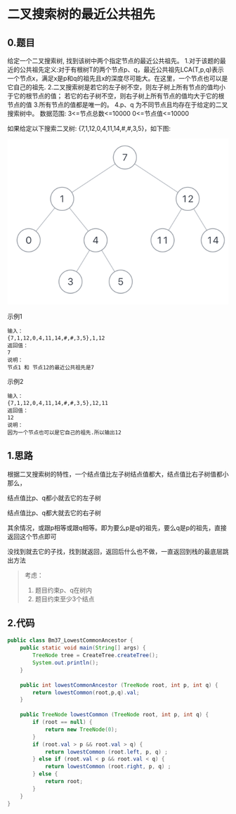 # 二叉搜索树的最近公共祖先

## 0.题目
给定一个二叉搜索树, 找到该树中两个指定节点的最近公共祖先。
1.对于该题的最近的公共祖先定义:对于有根树T的两个节点p、q，最近公共祖先LCA(T,p,q)表示一个节点x，满足x是p和q的祖先且x的深度尽可能大。在这里，一个节点也可以是它自己的祖先.
2.二叉搜索树是若它的左子树不空，则左子树上所有节点的值均小于它的根节点的值； 若它的右子树不空，则右子树上所有节点的值均大于它的根节点的值
3.所有节点的值都是唯一的。
4.p、q 为不同节点且均存在于给定的二叉搜索树中。
数据范围:
3<=节点总数<=10000
0<=节点值<=10000

如果给定以下搜索二叉树: {7,1,12,0,4,11,14,#,#,3,5}，如下图:

![](../img/2022-03-21-18-25-33.png)

示例1
```
输入：
{7,1,12,0,4,11,14,#,#,3,5},1,12
返回值：
7
说明：
节点1 和 节点12的最近公共祖先是7   
```
示例2

```
输入：
{7,1,12,0,4,11,14,#,#,3,5},12,11
返回值：
12
说明：
因为一个节点也可以是它自己的祖先.所以输出12   
```

## 1.思路
根据二叉搜索树的特性，一个结点值比左子树结点值都大，结点值比右子树值都小
那么，

结点值比p、q都小就去它的左子树

结点值比p、q都大就去它的右子树

其余情况，或跟p相等或跟q相等。即为要么p是q的祖先，要么q是p的祖先，直接返回这个节点即可

没找到就去它的子找，找到就返回，返回后什么也不做，一直返回到栈的最底层跳出方法

> 考虑：
> 1. 题目约束p、q在树内
> 2. 题目约束至少3个结点

## 2.代码
```java
public class Bm37_LowestCommonAncestor {
    public static void main(String[] args) {
        TreeNode tree = CreateTree.createTree();
        System.out.println();
    }

    public int lowestCommonAncestor (TreeNode root, int p, int q) {
        return lowestCommon(root,p,q).val;
    }

    public TreeNode lowestCommon (TreeNode root, int p, int q) {
        if (root == null) {
            return new TreeNode(0);
        }
        if (root.val > p && root.val > q) {
            return lowestCommon (root.left, p, q) ;
        } else if (root.val < p && root.val < q) {
            return lowestCommon (root.right, p, q) ;
        } else {
            return root;
        }
    }
}
```